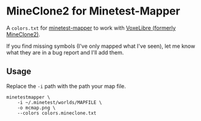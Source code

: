 # MineClone2 for Minetest-Mapper

A `colors.txt` for
[minetest-mapper](https://github.com/mireq/minetest-mapper-cpp) to work
with [VoxeLibre (formerly
MineClone2)](https://content.minetest.net/packages/Wuzzy/mineclone2/).

If you find missing symbols (I've only mapped what I've seen), let me
know what they are in a bug report and I'll add them.

## Usage

Replace the `-i` path with the path your map file.

```
minetestmapper \
    -i ~/.minetest/worlds/MAPFILE \
    -o mcmap.png \
    --colors colors.mineclone.txt
```
